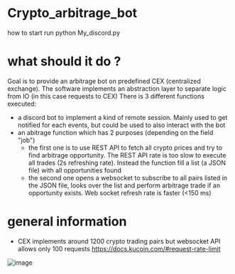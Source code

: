 # Crypto_arbitrage_bot

how to start
run python My_discord.py

# what should it do ?

Goal is to provide an arbitrage bot on predefined CEX (centralized exchange). The software implements an abstraction layer to separate logic from IO (in this case requests to CEX)
There is 3 different functions executed:
- a discord bot to implement a kind of remote session. Mainly used to get notified for each events, but could be used to also interact with the bot
- an abitrage function which has 2 purposes (depending on the field "job")
  - the first one is to use REST API to fetch all crypto prices and try to find arbitrage opportunity. The REST API rate is too slow to execute all trades (2s refreshing rate). Instead the function fill a list (a JSON file) with all opportunities found
  - the second one opens a websocket to subscribe to all pairs listed in the JSON file, looks over the list and perform arbitrage trade if an opportunity exists. Web socket refresh rate is faster (<150 ms)
  
 # general information
  - CEX implements around 1200 crypto trading pairs but websocket API allows only 100 requests https://docs.kucoin.com/#request-rate-limit 
  
  ![image](https://user-images.githubusercontent.com/111059326/186150000-cbbfaf66-9fcf-4032-8096-313703da779c.png)

